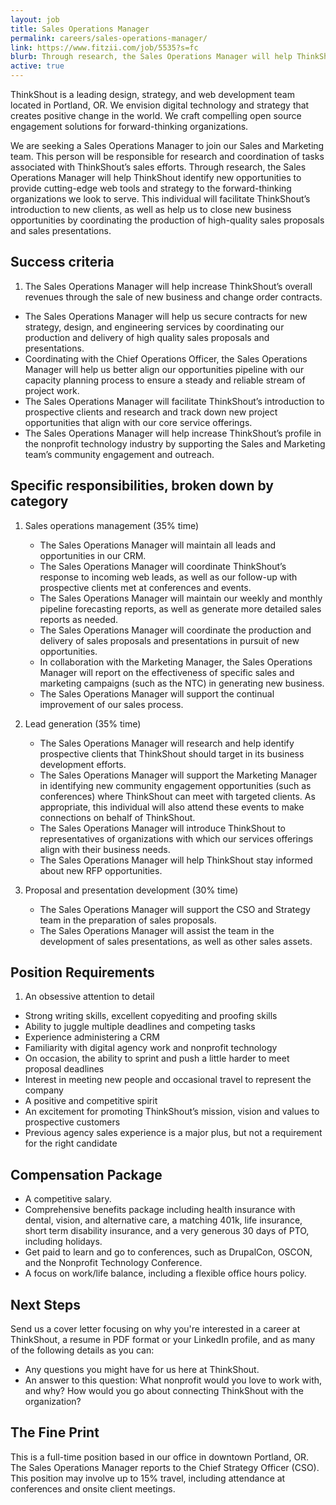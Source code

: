 ```yaml
---
layout: job
title: Sales Operations Manager
permalink: careers/sales-operations-manager/
link: https://www.fitzii.com/job/5535?s=fc
blurb: Through research, the Sales Operations Manager will help ThinkShout identify new opportunities to provide cutting-edge web tools and strategy to the forward-thinking organizations we look to serve.
active: true
---
```

ThinkShout is a leading design, strategy, and web development team located in Portland, OR. We envision digital technology and strategy that creates positive change in the world. We craft compelling open source engagement solutions for forward-thinking organizations.

We are seeking a Sales Operations Manager to join our Sales and Marketing team. This person will be responsible for research and coordination of tasks associated with ThinkShout’s sales efforts. Through research, the Sales Operations Manager will help ThinkShout identify new opportunities to provide cutting-edge web tools and strategy to the forward-thinking organizations we look to serve. This individual will facilitate ThinkShout’s introduction to new clients, as well as help us to close new business opportunities by coordinating the production of high-quality sales proposals and sales presentations.

## Success criteria
1. The Sales Operations Manager will help increase ThinkShout’s overall revenues through the sale of new business and change order contracts.
* The Sales Operations Manager will help us secure contracts for new strategy, design, and engineering services by coordinating our production and delivery of high quality sales proposals and presentations.
* Coordinating with the Chief Operations Officer, the Sales Operations Manager will help us better align our opportunities pipeline with our capacity planning process to ensure a steady and reliable stream of project work.
* The Sales Operations Manager will facilitate ThinkShout’s introduction to prospective clients and research and track down new project opportunities that align with our core service offerings.
* The Sales Operations Manager will help increase ThinkShout’s profile in the nonprofit technology industry by supporting the Sales and Marketing team’s community engagement and outreach.

## Specific responsibilities, broken down by category
1. Sales operations management (35% time)
    * The Sales Operations Manager will maintain all leads and opportunities in our CRM.
    * The Sales Operations Manager will coordinate ThinkShout’s response to incoming web leads, as well as our follow-up with prospective clients met at conferences and events.
    * The Sales Operations Manager will maintain our weekly and monthly pipeline forecasting reports, as well as generate more detailed sales reports as needed.
    * The Sales Operations Manager will coordinate the production and delivery of sales proposals and presentations in pursuit of new opportunities.
    * In collaboration with the Marketing Manager, the Sales Operations Manager will report on the effectiveness of specific sales and marketing campaigns (such as the NTC) in generating new business.
    * The Sales Operations Manager will support the continual improvement of our sales process.

2. Lead generation (35% time)
    * The Sales Operations Manager will research and help identify prospective clients that ThinkShout should target in its business development efforts.
    * The Sales Operations Manager will support the Marketing Manager in identifying new community engagement opportunities (such as conferences) where ThinkShout can meet with targeted clients. As appropriate, this individual will also attend these events to make connections on behalf of ThinkShout.
    * The Sales Operations Manager will introduce ThinkShout to representatives of organizations with which our services offerings align with their business needs.
    * The Sales Operations Manager will help ThinkShout stay informed about new RFP opportunities.

3. Proposal and presentation development (30% time)
    * The Sales Operations Manager will support the CSO and Strategy team in the preparation of sales proposals.
    * The Sales Operations Manager will assist the team in the development of sales presentations, as well as other sales assets.

## Position Requirements
1. An obsessive attention to detail
* Strong writing skills, excellent copyediting and proofing skills
* Ability to juggle multiple deadlines and competing tasks
* Experience administering a CRM
* Familiarity with digital agency work and nonprofit technology
* On occasion, the ability to sprint and push a little harder to meet proposal deadlines
* Interest in meeting new people and occasional travel to represent the company
* A positive and competitive spirit
* An excitement for promoting ThinkShout’s mission, vision and values to prospective customers
* Previous agency sales experience is a major plus, but not a requirement for the right candidate

## Compensation Package
* A competitive salary.
* Comprehensive benefits package including health insurance with dental, vision, and alternative care, a matching 401k, life insurance, short term disability insurance, and a very generous 30 days of PTO, including holidays.
* Get paid to learn and go to conferences, such as DrupalCon, OSCON, and the Nonprofit Technology Conference.
* A focus on work/life balance, including a flexible office hours policy.

## Next Steps
Send us a cover letter focusing on why you're interested in a career at ThinkShout, a resume in PDF format or your LinkedIn profile, and as many of the following details as you can:
* Any questions you might have for us here at ThinkShout.
* An answer to this question: What nonprofit would you love to work with, and why? How would you go about connecting ThinkShout with the organization?

## The Fine Print
This is a full-time position based in our office in downtown Portland, OR. The Sales Operations Manager reports to the Chief Strategy Officer (CSO).  This position may involve up to 15% travel, including attendance at conferences and onsite client meetings.
